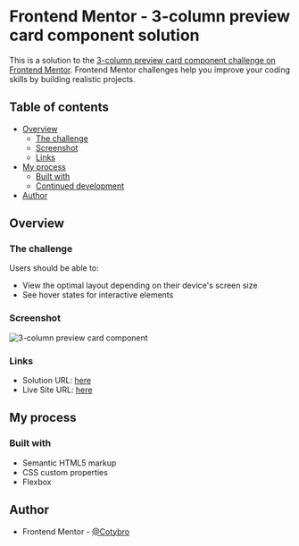 # Frontend Mentor - 3-column preview card component solution

This is a solution to the [3-column preview card component challenge on Frontend Mentor](https://www.frontendmentor.io/challenges/3column-preview-card-component-pH92eAR2-). Frontend Mentor challenges help you improve your coding skills by building realistic projects. 

## Table of contents

- [Overview](#overview)
  - [The challenge](#the-challenge)
  - [Screenshot](#screenshot)
  - [Links](#links)
- [My process](#my-process)
  - [Built with](#built-with)
  - [Continued development](#continued-development)
- [Author](#author)


## Overview

### The challenge

Users should be able to:

- View the optimal layout depending on their device's screen size
- See hover states for interactive elements

### Screenshot

![3-column preview card component](https://user-images.githubusercontent.com/36529826/120094573-afd64b80-c0e6-11eb-93d9-1a1e3ffc9cff.png)


### Links

- Solution URL: [here](https://github.com/cotybro/3-column-preview-card-component/blob/main/index.html)
- Live Site URL: [here](https://3-column-preview-card-component-mu.vercel.app/)

## My process

### Built with

- Semantic HTML5 markup
- CSS custom properties
- Flexbox

## Author

- Frontend Mentor - [@Cotybro](https://www.frontendmentor.io/profile/cotybro)
